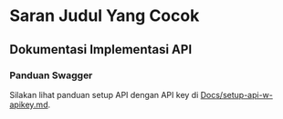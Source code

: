 # Saran Judul Yang Cocok

## Dokumentasi Implementasi API

### Panduan Swagger

Silakan lihat panduan setup API dengan API key di [Docs/setup-api-w-apikey.md](Docs/setup-api-w-apikey.md).